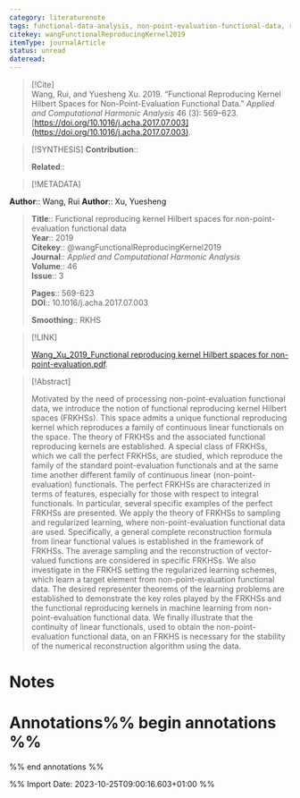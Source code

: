```yaml
---
category: literaturenote
tags: functional-data-analysis, non-point-evaluation-functional-data, reproducing-kernel-hilbert-space
citekey: wangFunctionalReproducingKernel2019
itemType: journalArticle
status: unread  
dateread:  
---
```


> [!Cite]  
> Wang, Rui, and Yuesheng Xu. 2019. “Functional Reproducing Kernel Hilbert Spaces for Non-Point-Evaluation Functional Data.” _Applied and Computational Harmonic Analysis_ 46 (3): 569–623. [https://doi.org/10.1016/j.acha.2017.07.003](https://doi.org/10.1016/j.acha.2017.07.003).

> [!SYNTHESIS] 
>**Contribution**::
>
>**Related**:: 
>

> [!METADATA]  
>
**Author**:: Wang, Rui
**Author**:: Xu, Yuesheng<br>
> **Title**:: Functional reproducing kernel Hilbert spaces for non-point-evaluation functional data    
> **Year**:: 2019     
> **Citekey**:: @wangFunctionalReproducingKernel2019    
>**Journal**:: *Applied and Computational Harmonic Analysis*    
>**Volume**:: 46    
>**Issue**:: 3     
>    
>    
>     
> **Pages**:: 569-623    
>**DOI**:: 10.1016/j.acha.2017.07.003    
>
>**Smoothing**:: RKHS

> [!LINK] 
>
> [Wang_Xu_2019_Functional reproducing kernel Hilbert spaces for non-point-evaluation.pdf](file:///Users/steven/Library/CloudStorage/GoogleDrive-steven.golovkine@ul.ie/My%20Drive/bibliography/Applied%20and%20Computational%20Harmonic%20Analysis/2019/Wang_Xu_2019_Functional%20reproducing%20kernel%20Hilbert%20spaces%20for%20non-point-evaluation.pdf).

>[!Abstract]
>
>Motivated by the need of processing non-point-evaluation functional data, we introduce the notion of functional reproducing kernel Hilbert spaces (FRKHSs). This space admits a unique functional reproducing kernel which reproduces a family of continuous linear functionals on the space. The theory of FRKHSs and the associated functional reproducing kernels are established. A special class of FRKHSs, which we call the perfect FRKHSs, are studied, which reproduce the family of the standard point-evaluation functionals and at the same time another different family of continuous linear (non-point-evaluation) functionals. The perfect FRKHSs are characterized in terms of features, especially for those with respect to integral functionals. In particular, several specific examples of the perfect FRKHSs are presented. We apply the theory of FRKHSs to sampling and regularized learning, where non-point-evaluation functional data are used. Specifically, a general complete reconstruction formula from linear functional values is established in the framework of FRKHSs. The average sampling and the reconstruction of vector-valued functions are considered in specific FRKHSs. We also investigate in the FRKHS setting the regularized learning schemes, which learn a target element from non-point-evaluation functional data. The desired representer theorems of the learning problems are established to demonstrate the key roles played by the FRKHSs and the functional reproducing kernels in machine learning from non-point-evaluation functional data. We finally illustrate that the continuity of linear functionals, used to obtain the non-point-evaluation functional data, on an FRKHS is necessary for the stability of the numerical reconstruction algorithm using the data.
>>


# Notes<br>
# Annotations%% begin annotations %%  
 
  
%% end annotations %%

%% Import Date: 2023-10-25T09:00:16.603+01:00 %%
